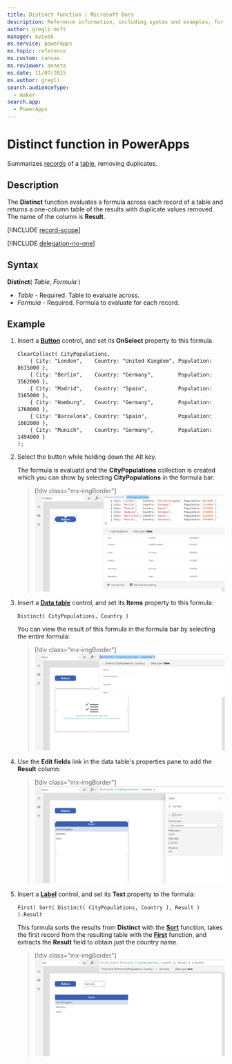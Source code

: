 ```yaml
---
title: Distinct function | Microsoft Docs
description: Reference information, including syntax and examples, for the Distinct function in PowerApps
author: gregli-msft
manager: kvivek
ms.service: powerapps
ms.topic: reference
ms.custom: canvas
ms.reviewer: anneta
ms.date: 11/07/2015
ms.author: gregli
search.audienceType: 
  - maker
search.app: 
  - PowerApps
---
```

# Distinct function in PowerApps
Summarizes [records](../working-with-tables.md#records) of a [table](../working-with-tables.md), removing duplicates.

## Description
The **Distinct** function evaluates a formula across each record of a table and returns a one-column table of the results with duplicate values removed.  The name of the column is **Result**.  

[!INCLUDE [record-scope](../../../includes/record-scope.md)]

[!INCLUDE [delegation-no-one](../../../includes/delegation-no-one.md)]

## Syntax
**Distinct**( *Table*, *Formula* )

* *Table* - Required.  Table to evaluate across.
* *Formula* - Required.  Formula to evaluate for each record.

## Example

1. Insert a [**Button**](../controls/control-button.md) control, and set its **OnSelect** property to this formula.

    ```powerapps-dot
    ClearCollect( CityPopulations,
        { City: "London",    Country: "United Kingdom", Population: 8615000 },
        { City: "Berlin",    Country: "Germany",        Population: 3562000 },
        { City: "Madrid",    Country: "Spain",          Population: 3165000 },
        { City: "Hamburg",   Country: "Germany",        Population: 1760000 },
        { City: "Barcelona", Country: "Spain",          Population: 1602000 },
        { City: "Munich",    Country: "Germany",        Population: 1494000 }
    );
    ```

1. Select the button while holding down the Alt key.

    The formula is evaluatd and the **CityPopulations** collection is created which you can show by selecting **CityPopulations** in the formula bar:

    > [!div class="mx-imgBorder"]
    > ![CityPopulations collection shown in result view](media/function-distinct/citypopulations-create.png)

1. Insert a [**Data table**](../controls/control-data-table.md) control, and set its **Items** property to this formula:

    ```powerapps-dot
    Distinct( CityPopulations, Country )
    ```

    You can view the result of this formula in the formula bar by selecting the entire formula:

    > [!div class="mx-imgBorder"]
    > ![Output from Distinct function shown in result view](media/function-distinct/citypopulations-distinct.png)

1. Use the **Edit fields** link in the data table's properties pane to add the **Result** column:

    > [!div class="mx-imgBorder"]
    > ![Output from Distinct function shown in data table](media/function-distinct/citypopulations-datatable.png)

1. Insert a [**Label**](../controls/control-text-box.md) control, and set its **Text** property to the formula:

    ```powerapps-dot
    First( Sort( Distinct( CityPopulations, Country ), Result ) ).Result
    ```

    This formula sorts the results from **Distinct** with the [**Sort**](function-sort.md) function, takes the first record from the resulting table with the [**First**](function-first-last.md) function, and extracts the **Result** field to obtain just the country name.

    > [!div class="mx-imgBorder"]
    > ![Output from Distinct function showing the first country by name](media/function-distinct/citypopulations-first.png)

     
